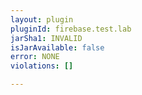 ```yaml
---
layout: plugin
pluginId: firebase.test.lab
jarSha1: INVALID
isJarAvailable: false
error: NONE
violations: []

---
```

